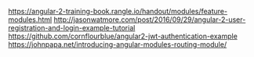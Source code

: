 https://angular-2-training-book.rangle.io/handout/modules/feature-modules.html
http://jasonwatmore.com/post/2016/09/29/angular-2-user-registration-and-login-example-tutorial
https://github.com/cornflourblue/angular2-jwt-authentication-example
https://johnpapa.net/introducing-angular-modules-routing-module/
